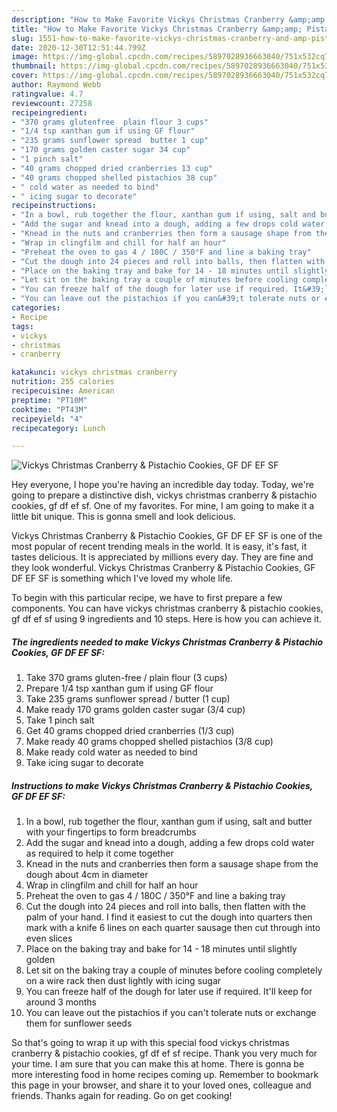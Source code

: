 ```yaml
---
description: "How to Make Favorite Vickys Christmas Cranberry &amp;amp; Pistachio Cookies, GF DF EF SF"
title: "How to Make Favorite Vickys Christmas Cranberry &amp;amp; Pistachio Cookies, GF DF EF SF"
slug: 1551-how-to-make-favorite-vickys-christmas-cranberry-and-amp-pistachio-cookies-gf-df-ef-sf
date: 2020-12-30T12:51:44.799Z
image: https://img-global.cpcdn.com/recipes/5897028936663040/751x532cq70/vickys-christmas-cranberry-pistachio-cookies-gf-df-ef-sf-recipe-main-photo.jpg
thumbnail: https://img-global.cpcdn.com/recipes/5897028936663040/751x532cq70/vickys-christmas-cranberry-pistachio-cookies-gf-df-ef-sf-recipe-main-photo.jpg
cover: https://img-global.cpcdn.com/recipes/5897028936663040/751x532cq70/vickys-christmas-cranberry-pistachio-cookies-gf-df-ef-sf-recipe-main-photo.jpg
author: Raymond Webb
ratingvalue: 4.7
reviewcount: 27258
recipeingredient:
- "370 grams glutenfree  plain flour 3 cups"
- "1/4 tsp xanthan gum if using GF flour"
- "235 grams sunflower spread  butter 1 cup"
- "170 grams golden caster sugar 34 cup"
- "1 pinch salt"
- "40 grams chopped dried cranberries 13 cup"
- "40 grams chopped shelled pistachios 38 cup"
- " cold water as needed to bind"
- " icing sugar to decorate"
recipeinstructions:
- "In a bowl, rub together the flour, xanthan gum if using, salt and butter with your fingertips to form breadcrumbs"
- "Add the sugar and knead into a dough, adding a few drops cold water as required to help it come together"
- "Knead in the nuts and cranberries then form a sausage shape from the dough about 4cm in diameter"
- "Wrap in clingfilm and chill for half an hour"
- "Preheat the oven to gas 4 / 180C / 350°F and line a baking tray"
- "Cut the dough into 24 pieces and roll into balls, then flatten with the palm of your hand. I find it easiest to cut the dough into quarters then mark with a knife 6 lines on each quarter sausage then cut through into even slices"
- "Place on the baking tray and bake for 14 - 18 minutes until slightly golden"
- "Let sit on the baking tray a couple of minutes before cooling completely on a wire rack then dust lightly with icing sugar"
- "You can freeze half of the dough for later use if required. It&#39;ll keep for around 3 months"
- "You can leave out the pistachios if you can&#39;t tolerate nuts or exchange them for sunflower seeds"
categories:
- Recipe
tags:
- vickys
- christmas
- cranberry

katakunci: vickys christmas cranberry 
nutrition: 255 calories
recipecuisine: American
preptime: "PT10M"
cooktime: "PT43M"
recipeyield: "4"
recipecategory: Lunch

---
```



![Vickys Christmas Cranberry &amp; Pistachio Cookies, GF DF EF SF](https://img-global.cpcdn.com/recipes/5897028936663040/751x532cq70/vickys-christmas-cranberry-pistachio-cookies-gf-df-ef-sf-recipe-main-photo.jpg)

Hey everyone, I hope you're having an incredible day today. Today, we're going to prepare a distinctive dish, vickys christmas cranberry &amp; pistachio cookies, gf df ef sf. One of my favorites. For mine, I am going to make it a little bit unique. This is gonna smell and look delicious.



Vickys Christmas Cranberry &amp; Pistachio Cookies, GF DF EF SF is one of the most popular of recent trending meals in the world. It is easy, it's fast, it tastes delicious. It is appreciated by millions every day. They are fine and they look wonderful. Vickys Christmas Cranberry &amp; Pistachio Cookies, GF DF EF SF is something which I've loved my whole life.


To begin with this particular recipe, we have to first prepare a few components. You can have vickys christmas cranberry &amp; pistachio cookies, gf df ef sf using 9 ingredients and 10 steps. Here is how you can achieve it.

<!--inarticleads1-->

##### The ingredients needed to make Vickys Christmas Cranberry &amp; Pistachio Cookies, GF DF EF SF:

1. Take 370 grams gluten-free / plain flour (3 cups)
1. Prepare 1/4 tsp xanthan gum if using GF flour
1. Take 235 grams sunflower spread / butter (1 cup)
1. Make ready 170 grams golden caster sugar (3/4 cup)
1. Take 1 pinch salt
1. Get 40 grams chopped dried cranberries (1/3 cup)
1. Make ready 40 grams chopped shelled pistachios (3/8 cup)
1. Make ready  cold water as needed to bind
1. Take  icing sugar to decorate




<!--inarticleads2-->

##### Instructions to make Vickys Christmas Cranberry &amp; Pistachio Cookies, GF DF EF SF:

1. In a bowl, rub together the flour, xanthan gum if using, salt and butter with your fingertips to form breadcrumbs
1. Add the sugar and knead into a dough, adding a few drops cold water as required to help it come together
1. Knead in the nuts and cranberries then form a sausage shape from the dough about 4cm in diameter
1. Wrap in clingfilm and chill for half an hour
1. Preheat the oven to gas 4 / 180C / 350°F and line a baking tray
1. Cut the dough into 24 pieces and roll into balls, then flatten with the palm of your hand. I find it easiest to cut the dough into quarters then mark with a knife 6 lines on each quarter sausage then cut through into even slices
1. Place on the baking tray and bake for 14 - 18 minutes until slightly golden
1. Let sit on the baking tray a couple of minutes before cooling completely on a wire rack then dust lightly with icing sugar
1. You can freeze half of the dough for later use if required. It&#39;ll keep for around 3 months
1. You can leave out the pistachios if you can&#39;t tolerate nuts or exchange them for sunflower seeds




So that's going to wrap it up with this special food vickys christmas cranberry &amp; pistachio cookies, gf df ef sf recipe. Thank you very much for your time. I am sure that you can make this at home. There is gonna be more interesting food in home recipes coming up. Remember to bookmark this page in your browser, and share it to your loved ones, colleague and friends. Thanks again for reading. Go on get cooking!
